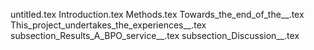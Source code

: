 untitled.tex
Introduction.tex
Methods.tex
Towards_the_end_of_the__.tex
This_project_undertakes_the_experiences__.tex
subsection_Results_A_BPO_service__.tex
subsection_Discussion__.tex
